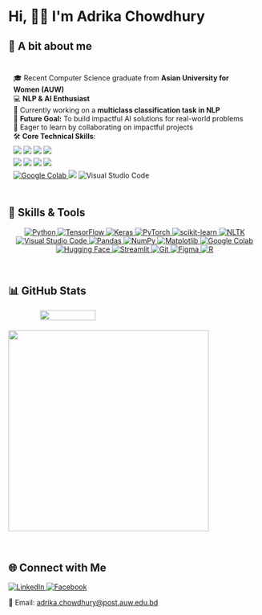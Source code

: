 # Hi, :woman_technologist: I'm Adrika Chowdhury

## :cupcake: A bit about me
<div align="center" style="display: flex; flex-wrap: wrap; justify-content: center; align-items: center;">
  <div style="flex: 1 1 300px; min-width: 300px; padding: 10px; text-align: left;">
    <ul align="left" style="list-style-type: none; padding-left: 0;">
      <li>🎓 Recent Computer Science graduate from <b>Asian University for Women (AUW)</b></li>
      <li>💻 <b>NLP & AI Enthusiast</b></li>
      <li>🌱 Currently working on a <b>multiclass classification task in NLP</b></li>
      <li>🚀 <b>Future Goal:</b> To build impactful AI solutions for real-world problems</li>
      <li>🤝 Eager to learn by collaborating on impactful projects</li>
      <li>🛠️ <b>Core Technical Skills</b>:</li>
      <div style="margin: 5px 0;">
    <img src="https://img.shields.io/badge/-Python-3776AB?logo=python&logoColor=white" />
    <img src="https://img.shields.io/badge/-TensorFlow-FF6F00?logo=tensorflow&logoColor=white" />
    <img src="https://img.shields.io/badge/-Keras-D00000?logo=keras&logoColor=white" />
    <img src="https://img.shields.io/badge/-PyTorch-EE4C2C?logo=pytorch&logoColor=white" />
</div>
<div style="margin: 5px 0;">
    <img src="https://img.shields.io/badge/-scikit--learn-F7931E?logo=scikit-learn&logoColor=white" />
    <img src="https://img.shields.io/badge/-NLTK-154360?logo=python&logoColor=white" />
    <img src="https://img.shields.io/badge/-NumPy-013243?logo=numpy&logoColor=white" />
    <img src="https://img.shields.io/badge/-Pandas-150458?logo=pandas&logoColor=white" />
</div>
<div style="margin: 5px 0;">
    <a href="https://colab.research.google.com/">
        <img src="https://img.shields.io/badge/Google%20Colab-F9AB00?style=for-the-badge&logo=googlecolab&logoColor=white" alt="Google Colab" />
    </a>
    <img src="https://img.shields.io/badge/-HuggingFace-FFD21F?logo=huggingface&logoColor=black" />
    <img src="https://img.shields.io/badge/-VS%20Code-0078D4?style=for-the-badge&logo=visualstudiocode&logoColor=white" alt="Visual Studio Code" />
</div>
  </div>
</div>

## 🔧 Skills & Tools
<p align="center">

<!-- Python -->
<a href="https://www.python.org/">
    <img src="https://img.shields.io/badge/Python-3776AB?style=for-the-badge&logo=python&logoColor=white" alt="Python" />
</a>
<!-- TensorFlow -->
<a href="https://www.tensorflow.org/">
    <img src="https://img.shields.io/badge/TensorFlow-FF6F00?style=for-the-badge&logo=tensorflow&logoColor=white" alt="TensorFlow" />
</a>

<!-- Keras -->
<a href="https://keras.io/">
    <img src="https://img.shields.io/badge/Keras-D00000?style=for-the-badge&logo=keras&logoColor=white" alt="Keras" />
</a>

<!-- PyTorch -->
<a href="https://pytorch.org/">
    <img src="https://img.shields.io/badge/PyTorch-EE4C2C?style=for-the-badge&logo=pytorch&logoColor=white" alt="PyTorch" />
</a>
<!-- scikit-learn -->
<a href="https://scikit-learn.org/">
    <img src="https://img.shields.io/badge/scikit--learn-F7931E?style=for-the-badge&logo=scikit-learn&logoColor=white" alt="scikit-learn" />
</a>

<!-- NLTK -->
<a href="https://www.nltk.org/">
    <img src="https://img.shields.io/badge/NLTK-154360?style=for-the-badge&logo=python&logoColor=white" alt="NLTK" />
</a>

<!-- Visual Studio Code -->
<a href="https://code.visualstudio.com/">
    <img src="https://img.shields.io/badge/VS%20Code-0078D4?style=for-the-badge&logo=visualstudiocode&logoColor=white" alt="Visual Studio Code" />
</a>

<!-- Pandas -->
<a href="https://pandas.pydata.org/">
    <img src="https://img.shields.io/badge/Pandas-150458?style=for-the-badge&logo=pandas&logoColor=white" alt="Pandas" />
</a>
<!-- NumPy -->
<a href="https://numpy.org/">
    <img src="https://img.shields.io/badge/NumPy-013243?style=for-the-badge&logo=numpy&logoColor=white" alt="NumPy" />
</a>

<!-- Matplotlib -->
<a href="https://matplotlib.org/">
    <img src="https://img.shields.io/badge/Matplotlib-11557c?style=for-the-badge&logo=plotly&logoColor=white" alt="Matplotlib" />
</a>

<!-- Google Colab -->
<a href="https://colab.research.google.com/">
    <img src="https://img.shields.io/badge/Google%20Colab-F9AB00?style=for-the-badge&logo=googlecolab&logoColor=white" alt="Google Colab" />
</a>
<!-- Hugging Face -->
<a href="https://huggingface.co/">
    <img src="https://img.shields.io/badge/Hugging%20Face-FFD21E?style=for-the-badge&logo=huggingface&logoColor=black" alt="Hugging Face" />
</a>

<!-- Streamlit -->
<a href="https://streamlit.io/">
    <img src="https://img.shields.io/badge/Streamlit-FF4B4B?style=for-the-badge&logo=streamlit&logoColor=white" alt="Streamlit" />
</a>

<!-- Git -->
<a href="https://git-scm.com/">
    <img src="https://img.shields.io/badge/Git-F05032?style=for-the-badge&logo=git&logoColor=white" alt="Git" />
</a>

<!-- Figma -->
<a href="https://www.figma.com/">
    <img src="https://img.shields.io/badge/Figma-F24E1E?style=for-the-badge&logo=figma&logoColor=white" alt="Figma" />
</a>

<!-- R -->
<a href="https://www.r-project.org/">
    <img src="https://img.shields.io/badge/R-276DC3?style=for-the-badge&logo=r&logoColor=white" alt="R" />
</a>

</p>

<br/>

## 📊 GitHub Stats

<p align="center" style="display: flex; gap: 20px; flex-wrap: wrap;">
  <img width="47%" src="https://streak-stats.demolab.com?user=adrikachowdhury&theme=tokyonight&hide_border=true" />
  <img width="400" src="https://github-readme-stats.vercel.app/api/top-langs/?username=adrikachowdhury&layout=compact&theme=tokyonight" />
</p>

<br/>

## 🌐 Connect with Me

<!-- LinkedIn -->
<a href="https://linkedin.com/in/adrikachowdhury">
    <img src="https://img.shields.io/badge/LinkedIn-0A66C2?style=for-the-badge&logo=linkedin&logoColor=white" alt="LinkedIn" />
</a>

<!-- Facebook -->
<a href="https://facebook.com/adrika.prachi.191/">
    <img src="https://img.shields.io/badge/Facebook-1877F2?style=for-the-badge&logo=facebook&logoColor=white" alt="Facebook" />
</a>

📧 Email: adrika.chowdhury@post.auw.edu.bd

